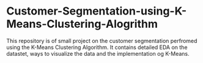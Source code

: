 # Customer-Segmentation-using-K-Means-Clustering-Alogrithm
This repository is of small project on the customer segmentation perfromed using the K-Means Clustering Algorithm. It contains detailed EDA on the datastet, ways to visualize the data and the implementation og K-Means.
